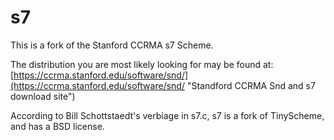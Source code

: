 # s7

This is a fork of the Stanford CCRMA s7 Scheme.

The distribution you are most likely looking for may be found at:
  [https://ccrma.stanford.edu/software/snd/](https://ccrma.stanford.edu/software/snd/ "Standford CCRMA Snd and s7 download site")

According to Bill Schottstaedt's verbiage in s7.c, s7 is a fork of TinyScheme, and has a BSD license.
